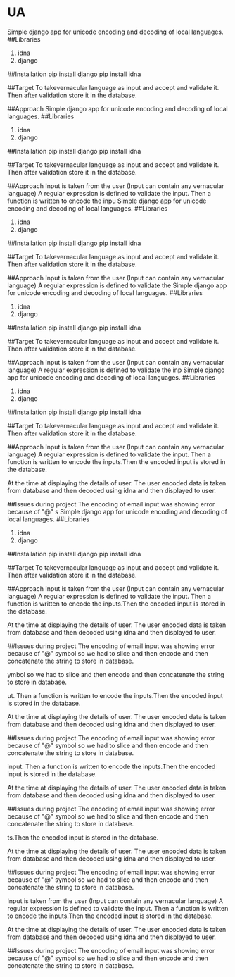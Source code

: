 # UA
Simple django app for unicode encoding and decoding of local languages.
##Libraries

1. idna
2. django

##Installation
pip install django
pip install idna

##Target
To takevernacular language as input and accept and validate it.
Then after validation store it in the database.

##Approach
Simple django app for unicode encoding and decoding of local languages.
##Libraries

1. idna
2. django

##Installation
pip install django
pip install idna

##Target
To takevernacular language as input and accept and validate it.
Then after validation store it in the database.

##Approach
Input is taken from the user (Input can contain any vernacular language)
A regular expression is defined to validate the input.
Then a  function is written to encode the inpu
Simple django app for unicode encoding and decoding of local languages.
##Libraries

1. idna
2. django

##Installation
pip install django
pip install idna

##Target
To takevernacular language as input and accept and validate it.
Then after validation store it in the database.

##Approach
Input is taken from the user (Input can contain any vernacular language)
A regular expression is defined to validate the 
Simple django app for unicode encoding and decoding of local languages.
##Libraries

1. idna
2. django

##Installation
pip install django
pip install idna

##Target
To takevernacular language as input and accept and validate it.
Then after validation store it in the database.

##Approach
Input is taken from the user (Input can contain any vernacular language)
A regular expression is defined to validate the inp
Simple django app for unicode encoding and decoding of local languages.
##Libraries

1. idna
2. django

##Installation
pip install django
pip install idna

##Target
To takevernacular language as input and accept and validate it.
Then after validation store it in the database.

##Approach
Input is taken from the user (Input can contain any vernacular language)
A regular expression is defined to validate the input.
Then a  function is written to encode the inputs.Then the encoded input is stored in
the database.

At the time at displaying the details of user. The user encoded data is taken
from database and then decoded using idna and then displayed to user.

##Issues during project
The encoding of email input was showing error because of "@" s
Simple django app for unicode encoding and decoding of local languages.
##Libraries

1. idna
2. django

##Installation
pip install django
pip install idna

##Target
To takevernacular language as input and accept and validate it.
Then after validation store it in the database.

##Approach
Input is taken from the user (Input can contain any vernacular language)
A regular expression is defined to validate the input.
Then a  function is written to encode the inputs.Then the encoded input is stored in
the database.

At the time at displaying the details of user. The user encoded data is taken
from database and then decoded using idna and then displayed to user.

##Issues during project
The encoding of email input was showing error because of "@" symbol so we had to slice and then 
encode and then concatenate the string to store in database.

ymbol so we had to slice and then 
encode and then concatenate the string to store in database.

ut.
Then a  function is written to encode the inputs.Then the encoded input is stored in
the database.

At the time at displaying the details of user. The user encoded data is taken
from database and then decoded using idna and then displayed to user.

##Issues during project
The encoding of email input was showing error because of "@" symbol so we had to slice and then 
encode and then concatenate the string to store in database.

input.
Then a  function is written to encode the inputs.Then the encoded input is stored in
the database.

At the time at displaying the details of user. The user encoded data is taken
from database and then decoded using idna and then displayed to user.

##Issues during project
The encoding of email input was showing error because of "@" symbol so we had to slice and then 
encode and then concatenate the string to store in database.

ts.Then the encoded input is stored in
the database.

At the time at displaying the details of user. The user encoded data is taken
from database and then decoded using idna and then displayed to user.

##Issues during project
The encoding of email input was showing error because of "@" symbol so we had to slice and then 
encode and then concatenate the string to store in database.


Input is taken from the user (Input can contain any vernacular language)
A regular expression is defined to validate the input.
Then a  function is written to encode the inputs.Then the encoded input is stored in
the database.

At the time at displaying the details of user. The user encoded data is taken
from database and then decoded using idna and then displayed to user.

##Issues during project
The encoding of email input was showing error because of "@" symbol so we had to slice and then 
encode and then concatenate the string to store in database.

